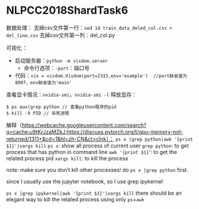 # NLPCC2018ShardTask6

数据处理：
去掉csv文件第一行：`sed 1d train_data_deled_col.csv > del_line.csv`
去掉csv文件第一列：del_col.py

可视化：
- 启动服务器：`python -m visdom.server`
    - 命令行选项：`-port`：端口号
- 代码：`vis = visdom.Visdom(port=2333,env='example')  //port缺省值为8097，env缺省值为'main'`

查看显卡情况：`nvidia-smi`，`nvidia-smi -l`
释放显存：
```
$ ps aux|grep python // 查看python程序的pid
$ kill -9 PID // 杀死进程

```
解释（https://webcache.googleusercontent.com/search?q=cache:u9tKrJzaMZkJ:https://discuss.pytorch.org/t/gpu-memory-not-returned/1311+&cd=1&hl=zh-CN&ct=clnk）：
`ps x |grep python|awk '{print $1}'|xargs kill`
`ps x`: show all process of current user
`grep python`: to get process that has python in command line
`awk '{print $1}`': to get the related process pid
`xargs kill`: to kill the process

note: make sure you don’t kill other processes! do `ps x |grep python` first.

since I usually use the jupyter notebook, so I use grep ipykernel

`ps x |grep ipykernel|awk '{print $1}'|xargs kill`
there should be an elegant way to kill the related process using only `ps`+`awk`
